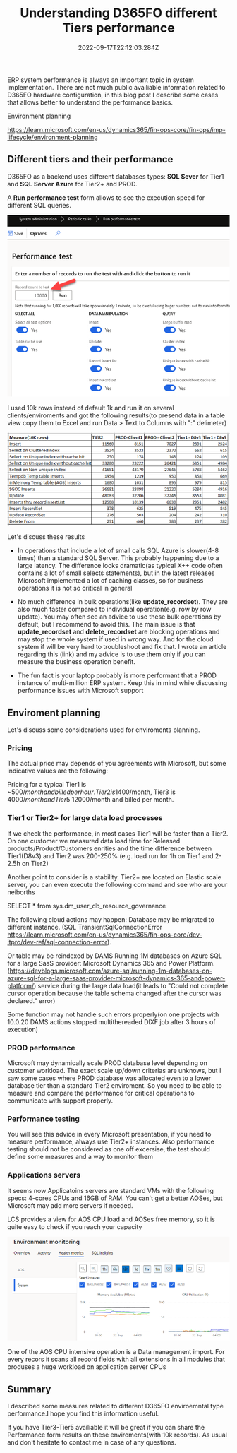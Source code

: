 ﻿---
title: "Understanding D365FO different Tiers performance"
date: "2022-09-17T22:12:03.284Z"
tags: ["Performance"]
path: "/performance-tiers"
featuredImage: "./logo.png"
excerpt: "The blog post describes performance differences between various enviroments Tiers in D365FO"
---

ERP system performance is always an important topic in system implementation. There are not much public availiable information related to D365FO hardware configuration, in this blog post I describe some cases that allows better to understand the performance basics.

Environment planning

https://learn.microsoft.com/en-us/dynamics365/fin-ops-core/fin-ops/imp-lifecycle/environment-planning

## Different tiers and their performance

D365FO as a backend uses different databases types: **SQL Sever** for Tier1 and **SQL Server Azure** for Tier2+ and PROD. 

A **Run performance test** form allows to see the execution speed for different SQL queries. 

![RUn performance test form](PerfTestForm.png)

I used 10k rows instead of default 1k and run it on several clients/enviroments and got the following results(to presend data in a table view copy them to Excel and run Data > Text to Columns with ":" delimeter)

![Performance results](TierPerfTable.png)

Let's discuss these results

- In operations that include a lot of small calls SQL Azure is slower(4-8 times) than a standard SQL Server. This probably happening due to a large latency. The difference looks dramatic(as typical X++ code often contains a lot of small selects statements), but in the latest releases Microsoft implemented a lot of caching classes, so for business operations it is not so critical in general

- No much difference in bulk operations(like **update_recordset**). They are also much faster compared to individual operation(e.g. row by row update). You may often see an advice to use these bulk operations by default, but I recommend to avoid this. The main issue is that **update_recordset** and **delete_recordset** are blocking operations and may stop the whole system if used in wrong way. And for the cloud system if will be very hard to troubleshoot and fix that. I wrote an article regarding this (link) and my advice is to use them only if you can measure the business operation benefit.

- The fun fact is your laptop probably is more performant that a PROD instance of multi-million ERP system. Keep this in mind while discussing performance issues with Microsoft support

## Enviroment planning

Let's discuss some considerations used for enviroments planning.

### Pricing

The actual price may depends of you agreements with Microsoft, but some indicative values are the following:

Pricing for a typical Tier1 is ~500$/month and billed per hour. Tier2 is 1400$/month, Tier3 is 4000$/month and Tier5 ~12000$/month and billed per month.

### Tier1 or Tier2+ for large data load processes

If we check the performance, in most cases Tier1 will be faster than a Tier2. On one customer we measured data load time for Released products/Product/Customers enrities and the time difference between Tier1(D8v3) and Tier2 was 200-250%  (e.g. load run for 1h on Tier1 and 2-2.5h on Tier2)

Another point to consider is a stability. Tier2+ are located on Elastic scale server, you can even execute the following command and see who are your neiborths

SELECT * from sys.dm_user_db_resource_governance

The following cloud actions may happen:
Database may be migrated to different instance. (SQL TransientSqlConnectionError https://learn.microsoft.com/en-us/dynamics365/fin-ops-core/dev-itpro/dev-ref/sql-connection-error). 

Or table may be reindexed by DAMS Running 1M databases on Azure SQL for a large SaaS provider: Microsoft Dynamics 365 and Power Platform.
(https://devblogs.microsoft.com/azure-sql/running-1m-databases-on-azure-sql-for-a-large-saas-provider-microsoft-dynamics-365-and-power-platform/) service during the large data load(it leads to "Could not complete cursor operation because the table schema changed after the cursor was declared." error)

Some function may not handle such errors properly(on one projects with 10.0.20 DAMS actions stopped multithereaded DIXF job after 3 hours of execution)

### PROD performance

Microsoft may dynamically scale PROD database level depending on customer workload. The exact scale up/down criterias are unknows, but I saw some cases where PROD database was allocated even to a lower database tier than a standard Tier2 enviroment. So you need to be able to measure and compare the performance for critical operations to communicate with support properly.

### Performance testing

You will see this advice in every Microsoft presentation, if you need to measure performance, always use Tier2+ instances. Also performance testing should not be considered as one off excersise, the test should define some measures and a way to monitor them

### Applications servers

It seems now Applicatoins servers are standard VMs with the following specs: 4-cores CPUs and 16GB of RAM. You can't get a better AOSes, but Microsoft may add more servers if needed.

LCS provides a view for AOS CPU load and AOSes free memory, so it is quite easy to check if you reach your capacity

![Environment monitoring](HealthMetric.png)

One of the AOS CPU intensive operation is a Data management import. For every recors it scans all record fields with all extensions in all modules that produses a huge workload on application server CPUs

## Summary

I described some measures related to different D365FO enviroemntal type performance.I hope you find this information useful.

If you have Tier3-Tier5 availiable it will be great if you can share the Performance form results on these enviroments(with 10k records).
As usual and don't hesitate to contact me in case of any questions.
